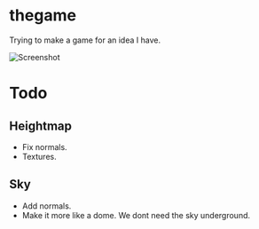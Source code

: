 # thegame

Trying to make a game for an idea I have.

![Screenshot](http://i.imgur.com/zyNDA.png)

# Todo

## Heightmap

* Fix normals.
* Textures.

## Sky

* Add normals.
* Make it more like a dome. We dont need the sky underground.

